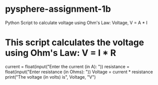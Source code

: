 # pysphere-assignment-1b
Python Script to calculate voltage using Ohm's Law: Voltage, V = A * I
# This script calculates the voltage using Ohm's Law: V = I * R
current = float(input("Enter the current (in A): "))
resistance = float(input("Enter resistance (in Ohms): "))
Voltage = current * resistance
print("The voltage (in volts) is", Voltage, "V")
